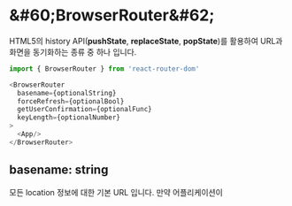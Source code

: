 # &amp;#60;BrowserRouter&amp;#62;

HTML5의 history API(__pushState__, __replaceState__, __popState__)를 활용하여 URL과 화면을 동기화하는 <Router> 종류 중 하나 입니다.

```js
import { BrowserRouter } from 'react-router-dom'

<BrowserRouter
  basename={optionalString}
  forceRefresh={optionalBool}
  getUserConfirmation={optionalFunc}
  keyLength={optionalNumber}
>
  <App/>
</BrowserRouter>
```

## basename: string

모든 location 정보에 대한 기본 URL 입니다. 만약 어플리케이션이
